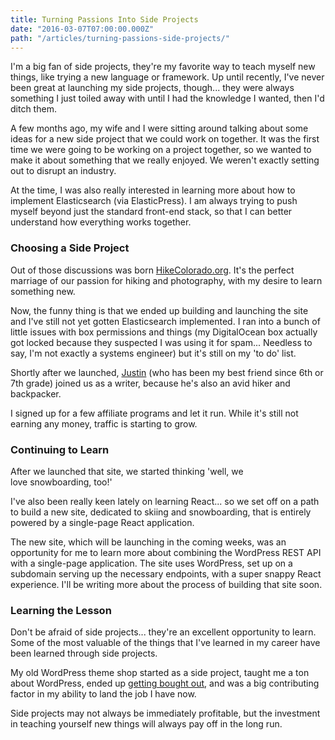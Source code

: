 ```yaml
---
title: Turning Passions Into Side Projects
date: "2016-03-07T07:00:00.000Z"
path: "/articles/turning-passions-side-projects/"
---
```


I'm a big fan of side projects, they're my favorite way to teach myself new things, like trying a new language or framework. Up until recently, I've never been great at launching my side projects, though... they were always something I just toiled away with until I had the knowledge I wanted, then I'd ditch them.

A few months ago, my wife and I were sitting around talking about some ideas for a new side project that we could work on together. It was the first time we were going to be working on a project together, so we wanted to make it about something that we really enjoyed. We weren't exactly setting out to disrupt an industry.

At the time, I was also really interested in learning more about how to implement Elasticsearch (via ElasticPress). I am always trying to push myself beyond just the standard front-end stack, so that I can better understand how everything works together.

### Choosing a Side Project

Out of those discussions was born [HikeColorado.org](https://hikecolorado.org). It's the perfect marriage of our passion for hiking and photography, with my desire to learn something new.

Now, the funny thing is that we ended up building and launching the site and I've still not yet gotten Elasticsearch implemented. I ran into a bunch of little issues with box permissions and things (my DigitalOcean box actually got locked because they suspected I was using it for spam... Needless to say, I'm not exactly a systems engineer) but it's still on my 'to do' list.

Shortly after we launched, [Justin](http://justrunyon.com) (who has been my best friend since 6th or 7th grade) joined us as a writer, because he's also an avid hiker and backpacker.

I signed up for a few affiliate programs and let it run. While it's still not earning any money, traffic is starting to grow.

### Continuing to Learn

After we launched that site, we started thinking 'well, we love snowboarding, too!'

I've also been really keen lately on learning React... so we set off on a path to build a new site, dedicated to skiing and snowboarding, that is entirely powered by a single-page React application.

The new site, which will be launching in the coming weeks, was an opportunity for me to learn more about combining the WordPress REST API with a single-page application. The site uses WordPress, set up on a subdomain serving up the necessary endpoints, with a super snappy React experience. I'll be writing more about the process of building that site soon.

### Learning the Lesson

Don't be afraid of side projects... they're an excellent opportunity to learn. Some of the most valuable of the things that I've learned in my career have been learned through side projects.

My old WordPress theme shop started as a side project, taught me a ton about WordPress, ended up [getting bought out](https://upthemes.com/blog/2014/06/acquisition-announcement-lucid-themes-theme-collection/), and was a big contributing factor in my ability to land the job I have now.

Side projects may not always be immediately profitable, but the investment in teaching yourself new things will always pay off in the long run.